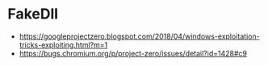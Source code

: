 # FakeDll

* https://googleprojectzero.blogspot.com/2018/04/windows-exploitation-tricks-exploiting.html?m=1
* https://bugs.chromium.org/p/project-zero/issues/detail?id=1428#c9
